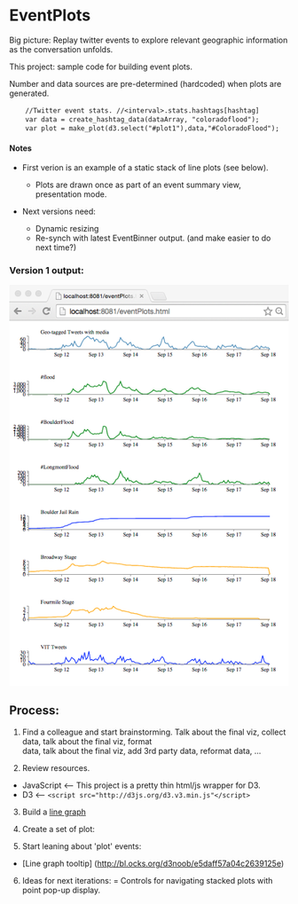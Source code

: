 # EventPlots

Big picture: Replay twitter events to explore relevant geographic information as the conversation unfolds.    

This project: sample code for building event plots.

Number and data sources are pre-determined (hardcoded) when plots are generated.

```
    //Twitter event stats. //<interval>.stats.hashtags[hashtag]
    var data = create_hashtag_data(dataArray, "coloradoflood"); 
    var plot = make_plot(d3.select("#plot1"),data,"#ColoradoFlood");
```

#### Notes
+ First verion is an example of a static stack of line plots (see below).
  + Plots are drawn once as part of an event summary view, presentation mode.

+ Next versions need:
  + Dynamic resizing
  + Re-synch with latest EventBinner output. (and make easier to do next time?)  

### Version 1 output:

  ![](https://raw.githubusercontent.com/jimmoffitt/SocialFlood/master/EventPlots/output/eventPlots.png)


## Process:
1. Find a colleague and start brainstorming. Talk about the final viz, collect data, talk about the final viz, format  
data, talk about the final viz, add 3rd party data, reformat data, ...  

2. Review resources.  
  * JavaScript <-- This project is a pretty thin html/js wrapper for D3.
  * D3  <-- ```<script src="http://d3js.org/d3.v3.min.js"</script>```

3. Build a [line graph](http://bl.ocks.org/mbostock/3883245) 
4. Create a set of plot: 

5. Start leaning about 'plot' events: 
 - [Line graph tooltip] (http://bl.ocks.org/d3noob/e5daff57a04c2639125e) 

6. Ideas for next iterations:
    = Controls for navigating stacked plots with point pop-up display.
